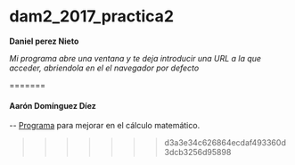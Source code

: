 # dam2_2017_practica2

**Daniel perez Nieto**

*Mi programa abre una ventana y te deja introducir una URL a la que acceder, abriendola en el el navegador por defecto*

=======

#### Aarón Domínguez Díez
--
[Programa]() para mejorar en el cálculo matemático.
>>>>>>> d3a3e34c626864ecdaf493360d3dcb3256d95898
